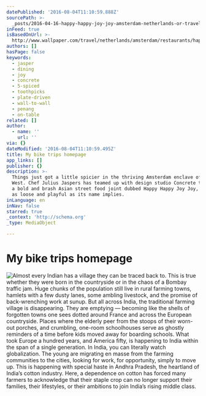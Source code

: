 ```yaml
---
datePublished: '2016-08-04T11:10:59.888Z'
sourcePath: >-
  _posts/2016-04-16-happy-happy-joy-joy-amsterdam-netherlands-or-travel-or-wallp.md
inFeed: true
isBasedOnUrl: >-
  http://www.wallpaper.com/travel/netherlands/amsterdam/restaurants/happy-happy-joy-joy
authors: []
hasPage: false
keywords:
  - jasper
  - dining
  - joy
  - concrete
  - 5-spiced
  - toothpicks
  - plate-driven
  - wall-to-wall
  - penang
  - on-table
related: []
author:
  - name: ''
    url: ''
via: {}
dateModified: '2016-08-04T11:10:59.495Z'
title: My bike trips homepage
app_links: []
publisher: {}
description: >-
  Things just got a little spicier in the thriving Amsterdam enclave of Old
  West. Chef Julius Jaspers has teamed up with design studio Concrete to create
  a bold and brash Asian street food joint dubbed Happy Happy Joy Joy, and it's
  as loose and playful as its name implies.
inLanguage: en
inNav: false
starred: true
_context: 'http://schema.org'
_type: MediaObject

---
```

# My bike trips homepage
![Almost every Indian has a village they can be traced back to. This is true whether they were born in the countryside or in the chaos of a Bombay traffic jam. Huge chunks of the population still live in rural farming towns, hamlets with a few dusty lanes, some ambling livestock, and the promise of back-wrenching work at sunup. But all across India, the traditional farming village is disappearing. They are emptying –– becoming like the shells of forgotten towns one sees dotted around France and across the European countryside. Places where the elderly peer from the stoops of their worn-out porches, and crumbling, one-room schoolhouses serve as ghostly reminders of a time before kids moved away for boarding schools. What took Europe a hundred years, and America fifty, is happening to India within the span of a single generation. In India, you can literally watch globalization. The young are migrating en masse from the farming communities to the cities, looking for work, for opportunity, simply to move up. This is happening with special haste in Andhra Pradesh, the heartland of India’s cotton industry. Here, a dependence on cotton has forced many farmers to acknowledge that their staple crop can no longer support their families, their lifestyles, or their ambitions to join India’s rising middle class.](https://the-grid-user-content.s3-us-west-2.amazonaws.com/c3f8789e-ddaf-4fc8-b11d-a5ae9abb999f.jpg)